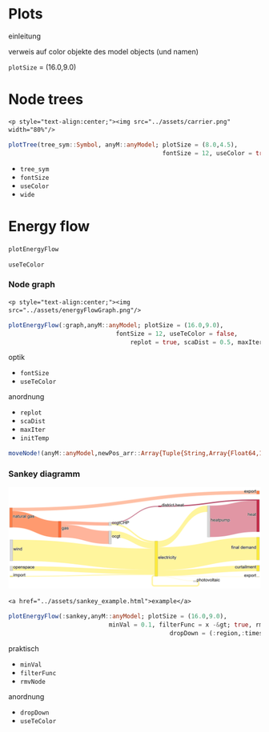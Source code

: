 # Plots
einleitung

verweis auf color objekte des model objects (und namen)

`plotSize` = (16.0,9.0)

# Node trees

```@raw html
<p style="text-align:center;"><img src="../assets/carrier.png" width="80%"/>
```

```julia
plotTree(tree_sym::Symbol, anyM::anyModel; plotSize = (8.0,4.5),
                                           fontSize = 12, useColor = true, wide = fill(1.0,30))
```


- `tree_sym`
- `fontSize`
- `useColor`
- `wide`

# Energy flow

`plotEnergyFlow`

`useTeColor`

### Node graph

```@raw html
<p style="text-align:center;"><img src="../assets/energyFlowGraph.png"/>
```

```julia
plotEnergyFlow(:graph,anyM::anyModel; plotSize = (16.0,9.0),
                              fontSize = 12, useTeColor = false,
                                  replot = true, scaDist = 0.5, maxIter = 5000, initTemp = 2.0)
```

optik
- `fontSize`
- `useTeColor`

anordnung
- `replot`
- `scaDist`
- `maxIter`
- `initTemp`

```julia
moveNode!(anyM::anyModel,newPos_arr::Array{Tuple{String,Array{Float64,1}},1})
```

### Sankey diagramm

![](assets/sankey.png)

```@raw html
<a href="../assets/sankey_example.html">example</a>
```

```julia
plotEnergyFlow(:sankey,anyM::anyModel; plotSize = (16.0,9.0),
                            minVal = 0.1, filterFunc = x -&gt; true, rmvNode = tuple(),
                                             dropDown = (:region,:timestep), useTeColor = true)
```


praktisch
- `minVal`
- `filterFunc`
- `rmvNode`

anordnung
- `dropDown`
- `useTeColor`
